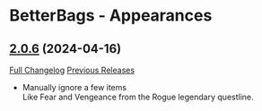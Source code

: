 # BetterBags - Appearances

## [2.0.6](https://github.com/AlexHaible/BetterBags-Appearances/tree/2.0.6) (2024-04-16)
[Full Changelog](https://github.com/AlexHaible/BetterBags-Appearances/compare/2.0.5...2.0.6) [Previous Releases](https://github.com/AlexHaible/BetterBags-Appearances/releases)

- Manually ignore a few items  
    Like Fear and Vengeance from the Rogue legendary questline.  
